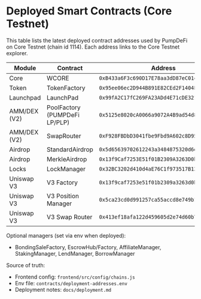 # Deployed Smart Contracts (Core Testnet)

This table lists the latest deployed contract addresses used by PumpDeFi on Core Testnet (chain id 1114). Each address links to the Core Testnet explorer.

| Module | Contract | Address | Explorer |
|---|---|---|---|
| Core | WCORE | `0xB433a6F3c690D17E78aa3dD87eC01cdc304278a9` | https://scan.test2.btcs.network/address/0xB433a6F3c690D17E78aa3dD87eC01cdc304278a9 |
| Token | TokenFactory | `0x95ee06ec2D944B891E82CEd2F1404FBB8A36dA44` | https://scan.test2.btcs.network/address/0x95ee06ec2D944B891E82CEd2F1404FBB8A36dA44 |
| Launchpad | LaunchPad | `0x99fA2C17fC269FA23ADd4E71cDE3210B1174f3B8` | https://scan.test2.btcs.network/address/0x99fA2C17fC269FA23ADd4E71cDE3210B1174f3B8 |
| AMM/DEX (V2) | PoolFactory (PUMPDeFi LP/PLP) | `0x5125e8020cA0066a9072A4B9ad54d80D4e6C7980` | https://scan.test2.btcs.network/address/0x5125e8020ca0066a9072a4b9ad54d80d4e6c7980 |
| AMM/DEX (V2) | SwapRouter | `0xF928FBDbD3041fbe9Fbd9A602c8D952167AFf5A0` | https://scan.test2.btcs.network/address/0xF928FBDbD3041fbe9Fbd9A602c8D952167AFf5A0 |
| Airdrop | StandardAirdrop | `0x5d65639702612243a3484875320d6d293057c5a7` | https://scan.test2.btcs.network/address/0x5d65639702612243a3484875320d6d293057c5a7 |
| Airdrop | MerkleAirdrop | `0x13f9Caf7253E51f01B2309A3263D0bf2EE6Bdb41` | https://scan.test2.btcs.network/address/0x13f9Caf7253E51f01B2309A3263D0bf2EE6Bdb41 |
| Locks | LockManager | `0x32BC3202d410d4aE76C1f973517B13986Ac967cF` | https://scan.test2.btcs.network/address/0x32BC3202d410d4aE76C1f973517B13986Ac967cF |
| Uniswap V3 | V3 Factory | `0x13f9caf7253e51f01b2309a3263d0bf2ee6bdb41` | https://scan.test2.btcs.network/address/0x13f9caf7253e51f01b2309a3263d0bf2ee6bdb41 |
| Uniswap V3 | V3 Position Manager | `0x5ca23cd0d991257ca55accd8e749b138e77440ec` | https://scan.test2.btcs.network/address/0x5ca23cd0d991257ca55accd8e749b138e77440ec |
| Uniswap V3 | V3 Swap Router | `0x413ef18afa122d459605d2e74d60b788ba8fdb5b` | https://scan.test2.btcs.network/address/0x413ef18afa122d459605d2e74d60b788ba8fdb5b |

Optional managers (set via env when deployed):
- BondingSaleFactory, EscrowHub/Factory, AffiliateManager, StakingManager, LendManager, BorrowManager

Source of truth:
- Frontend config: `frontend/src/config/chains.js`
- Env file: `contracts/deployment-addresses.env`
- Deployment notes: `docs/deployment.md`

